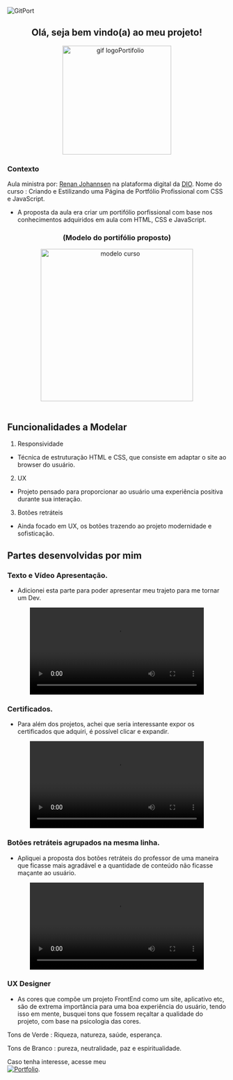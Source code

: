 <di align="center">![GitPort](https://github.com/LuizFabiodoCarmo/Portifolio-Luiz-Fabio/assets/104438927/307cd74a-075b-48c0-a36b-5f1909bdc118)
</div>


<!--<h1 > Hello, I'm Luiz Fabio. </h1>

<h2 align="center" color="green">Olá, seja bem vindo(a) ao meu projeto!</h2>-->


<!--<div align="center" height="100px" >
 
![projetos-_2_](https://github.com/LuizFabiodoCarmo/Portifolio-Luiz-Fabio/assets/104438927/6a181e5b-fae9-4e13-af3e-4cdd932c6279)

Tornar esse gif pequeno 
 </div>-->
<h2 align="center" color="green"> Olá, seja bem vindo(a) ao meu projeto!</h2>
<div align="center"> 
  <img height="250px" title="gif logoPortifolio" src="https://github.com/user-attachments/assets/7446622e-2731-4444-b144-039104199061"/>
</div> 

### Contexto  
Aula ministra por: 
  [Renan Johannsen](https://www.linkedin.com/in/renanjpaula/)
  na plataforma digital da [DIO](https://www.dio.me/en).
  Nome do curso : Criando e Estilizando uma Página de Portfólio Profissional com CSS e JavaScript.
  
- A proposta da aula era criar um portifólio porfissional com base nos conhecimentos adquiridos em aula com HTML, CSS e JavaScript.

<h3 align="center">(Modelo do portifólio proposto)</h3>
<div align="center">
    <img height="350" title="modelo curso" src="https://github.com/user-attachments/assets/a961fe94-c281-4dea-8ea5-2ec959a9ecc8"/>      
</div>
<br>


 
 ## Funcionalidades a Modelar


1. Responsividade
- Técnica de estruturação HTML e CSS, que consiste em adaptar o site ao browser do usuário.
2. UX
- Projeto pensado para proporcionar ao usuário uma experiência positiva durante sua interação.
3. Botões retráteis 
- Ainda focado em UX, os botões trazendo ao projeto modernidade e sofisticação.

## Partes desenvolvidas por mim
### Texto e Vídeo Apresentação.
- Adicionei esta parte para poder apresentar meu trajeto para me tornar um Dev.
<div align="center"> 
 <video height="200px" src="https://github.com/user-attachments/assets/bfc6dbb7-9455-4481-852e-bc5f794d97e2"></video>
</div> 
 
### Certificados.
- Para além dos projetos, achei que seria interessante expor os certificados que adquiri, é possível clicar e expandir.
<div align="center"> 
 <video height="200px" src="https://github.com/user-attachments/assets/70133290-8cc6-47b9-bf16-9c08f81dce78"></video>
</div> 

### Botões retráteis agrupados na mesma linha.
- Apliquei a proposta dos botões retráteis do professor de uma maneira que ficasse mais agradável e a quantidade de conteúdo não ficasse maçante ao usuário.
<div align="center"> 
 <video height="200px" src="https://github.com/user-attachments/assets/bc08e23a-ab22-45cb-bc8b-6bbc4b809964"></video>
</div> 



### UX Designer
- As cores que compõe um projeto FrontEnd como um site, aplicativo etc, são de extrema importância para uma boa experiência do usuário, tendo isso em mente, busquei tons que fossem reçaltar a qualidade do projeto, com base na psicologia das cores. 

Tons de Verde : Riqueza, natureza, saúde, esperança.

Tons de Branco : pureza, neutralidade, paz e espiritualidade.

Caso tenha interesse, acesse meu  
[![Portfolio](https://img.shields.io/badge/Portfolio-darkgreen?style=for-the-badge&logo=todoist&logoColor=white)](https://seulink.com).


